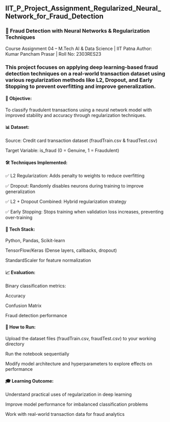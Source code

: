 ## IIT_P_Project_Assignment_Regularized_Neural_Network_for_Fraud_Detection
### 🔐 Fraud Detection with Neural Networks & Regularization Techniques
Course Assignment 04 – M.Tech AI & Data Science | IIT Patna
Author: Kumar Pancham Prasar | Roll No: 2303RES23

### This project focuses on applying deep learning-based fraud detection techniques on a real-world transaction dataset using various regularization methods like L2, Dropout, and Early Stopping to prevent overfitting and improve generalization.

#### 🎯 Objective:
To classify fraudulent transactions using a neural network model with improved stability and accuracy through regularization techniques.

#### 📊 Dataset:
Source: Credit card transaction dataset (fraudTrain.csv & fraudTest.csv)

Target Variable: is_fraud (0 = Genuine, 1 = Fraudulent)

#### 🛠️ Techniques Implemented:
✅ L2 Regularization: Adds penalty to weights to reduce overfitting

✅ Dropout: Randomly disables neurons during training to improve generalization

✅ L2 + Dropout Combined: Hybrid regularization strategy

✅ Early Stopping: Stops training when validation loss increases, preventing over-training

#### 🧰 Tech Stack:
Python, Pandas, Scikit-learn

TensorFlow/Keras (Dense layers, callbacks, dropout)

StandardScaler for feature normalization

#### 📈 Evaluation:
Binary classification metrics:

Accuracy

Confusion Matrix

Fraud detection performance

#### 📁 How to Run:
Upload the dataset files (fraudTrain.csv, fraudTest.csv) to your working directory

Run the notebook sequentially

Modify model architecture and hyperparameters to explore effects on performance

#### 🎓 Learning Outcome:
Understand practical uses of regularization in deep learning

Improve model performance for imbalanced classification problems

Work with real-world transaction data for fraud analytics
